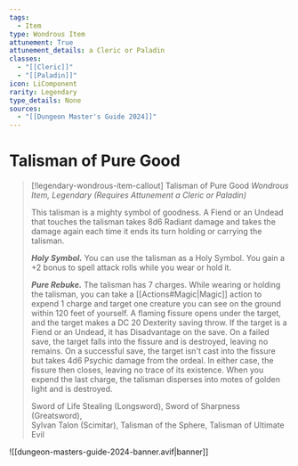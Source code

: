 ```yaml
---
tags:
  - Item
type: Wondrous Item
attunement: True
attunement_details: a Cleric or Paladin
classes:
  - "[[Cleric]]"
  - "[[Paladin]]"
icon: LiComponent
rarity: Legendary
type_details: None
sources: 
  - "[[Dungeon Master's Guide 2024]]"
---
```

# Talisman of Pure Good
>[!legendary-wondrous-item-callout] Talisman of Pure Good
>_Wondrous Item, Legendary (Requires Attunement a Cleric or Paladin)_
>
>This talisman is a mighty symbol of goodness. A Fiend or an Undead that touches the talisman takes 8d6 Radiant damage and takes the damage again each time it ends its turn holding or carrying the talisman.
>
>**_Holy Symbol._** You can use the talisman as a Holy Symbol. You gain a +2 bonus to spell attack rolls while you wear or hold it.
>
>**_Pure Rebuke._** The talisman has 7 charges. While wearing or holding the talisman, you can take a [[Actions#Magic\|Magic]] action to expend 1 charge and target one creature you can see on the ground within 120 feet of yourself. A flaming fissure opens under the target, and the target makes a DC 20 Dexterity saving throw. If the target is a Fiend or an Undead, it has Disadvantage on the save. On a failed save, the target falls into the fissure and is destroyed, leaving no remains. On a successful save, the target isn't cast into the fissure but takes 4d6 Psychic damage from the ordeal. In either case, the fissure then closes, leaving no trace of its existence. When you expend the last charge, the talisman disperses into motes of golden light and is destroyed.
>
>
>Sword of Life Stealing (Longsword), Sword of Sharpness (Greatsword),  
>Sylvan Talon (Scimitar), Talisman of the Sphere, Talisman of Ultimate Evil
>


![[dungeon-masters-guide-2024-banner.avif|banner]]